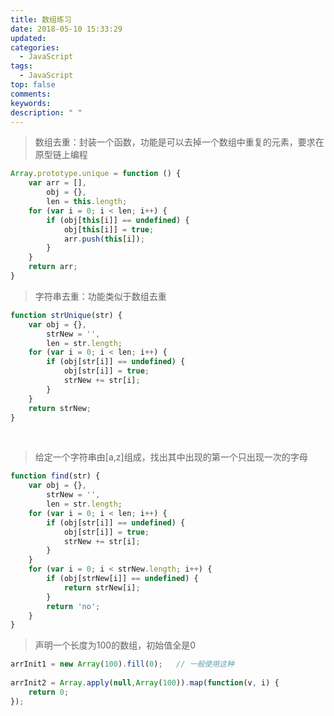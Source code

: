 ```yaml
---
title: 数组练习
date: 2018-05-10 15:33:29
updated:
categories:
  - JavaScript
tags:
  - JavaScript
top: false
comments:
keywords:
description: " "
---
```


> 数组去重：封装一个函数，功能是可以去掉一个数组中重复的元素，要求在原型链上编程

```javascript
Array.prototype.unique = function () {
    var arr = [],
        obj = {},
        len = this.length;
    for (var i = 0; i < len; i++) {
        if (obj[this[i]] == undefined) {
            obj[this[i]] = true;
            arr.push(this[i]);
        }
    }
    return arr;
}
```

 



> 字符串去重：功能类似于数组去重

```javascript
function strUnique(str) {
    var obj = {},
        strNew = '',
        len = str.length;
    for (var i = 0; i < len; i++) {
        if (obj[str[i]] == undefined) {
            obj[str[i]] = true;
            strNew += str[i];
        }
    }
    return strNew;
}
```

​   

> 给定一个字符串由[a,z]组成，找出其中出现的第一个只出现一次的字母

```javascript
function find(str) {
    var obj = {},
        strNew = '',
        len = str.length;
    for (var i = 0; i < len; i++) {
        if (obj[str[i]] == undefined) {
            obj[str[i]] = true;
            strNew += str[i];
        }
    }
    for (var i = 0; i < strNew.length; i++) {
        if (obj[strNew[i]] == undefined) {
            return strNew[i];
        }
        return 'no';
    }
}
```

 

> 声明一个长度为100的数组，初始值全是0

```javascript
arrInit1 = new Array(100).fill(0);   // 一般使用这种
 
arrInit2 = Array.apply(null,Array(100)).map(function(v, i) {
    return 0;
});
```